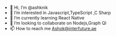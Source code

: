 - 👋 Hi, I’m @ashknik
- 👀 I’m interested in Javascript,TypeScript ,C Sharp
- 🌱 I’m currently learning  React Native
- 💞️ I’m looking to collaborate on Nodejs,Graph Ql
- 📫 How to reach me Ashok@interfuture.ae

<!---
ashknik/ashknik is a ✨ special ✨ repository because its `README.md` (this file) appears on your GitHub profile.
You can click the Preview link to take a look at your changes.
--->
